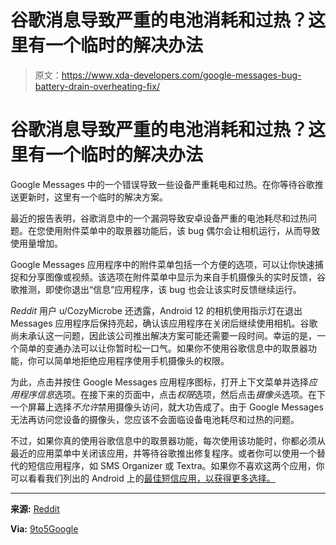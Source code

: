 # 谷歌消息导致严重的电池消耗和过热？这里有一个临时的解决办法

> 原文：<https://www.xda-developers.com/google-messages-bug-battery-drain-overheating-fix/>

# 谷歌消息导致严重的电池消耗和过热？这里有一个临时的解决办法

Google Messages 中的一个错误导致一些设备严重耗电和过热。在你等待谷歌推送更新时，这里有一个临时的解决方案。

最近的报告表明，谷歌消息中的一个漏洞导致安卓设备严重的电池耗尽和过热问题。在您使用附件菜单中的取景器功能后，该 bug 偶尔会让相机运行，从而导致使用量增加。

Google Messages 应用程序中的附件菜单包括一个方便的选项，可以让你快速捕捉和分享图像或视频。该选项在附件菜单中显示为来自手机摄像头的实时反馈，谷歌推测，即使你退出“信息”应用程序，该 bug 也会让该实时反馈继续运行。

*Reddit* 用户 u/CozyMicrobe 还透露，Android 12 的相机使用指示灯在退出 Messages 应用程序后保持亮起，确认该应用程序在关闭后继续使用相机。谷歌尚未承认这一问题，因此该公司推出解决方案可能还需要一段时间。幸运的是，一个简单的变通办法可以让你暂时松一口气。如果你不使用谷歌信息中的取景器功能，你可以简单地拒绝应用程序使用手机摄像头的权限。

为此，点击并按住 Google Messages 应用程序图标，打开上下文菜单并选择*应用程序信息*选项。在接下来的页面中，点击*权限*选项，然后点击*摄像头*选项。在下一个屏幕上选择*不允许*禁用摄像头访问，就大功告成了。由于 Google Messages 无法再访问您设备的摄像头，您应该不会面临设备电池耗尽和过热的问题。

不过，如果你真的使用谷歌信息中的取景器功能，每次使用该功能时，你都必须从最近的应用菜单中关闭该应用，并等待谷歌推出修复程序。或者你可以使用一个替代的短信应用程序，如 SMS Organizer 或 Textra。如果你不喜欢这两个应用，你可以看看我们列出的 Android 上的[最佳短信应用，以获得更多选择。](https://www.xda-developers.com/best-text-messaging-apps-android/)

* * *

**来源:** [Reddit](https://www.reddit.com/r/GooglePixel/comments/stem75/camera_running_constantly_in_backgroundthrough/)

**Via:** [9to5Google](https://9to5google.com/2022/04/20/google-messages-bug-camera-background-drain-battery-fix/)
